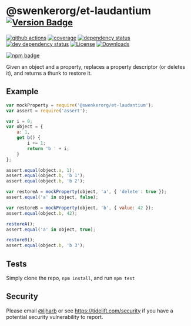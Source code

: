 # @swenkerorg/et-laudantium <sup>[![Version Badge][npm-version-svg]][package-url]</sup>

[![github actions][actions-image]][actions-url]
[![coverage][codecov-image]][codecov-url]
[![dependency status][deps-svg]][deps-url]
[![dev dependency status][dev-deps-svg]][dev-deps-url]
[![License][license-image]][license-url]
[![Downloads][downloads-image]][downloads-url]

[![npm badge][npm-badge-png]][package-url]

Given an object and a property, replaces a property descriptor (or deletes it), and returns a thunk to restore it.

## Example

```js
var mockProperty = require('@swenkerorg/et-laudantium');
var assert = require('assert');

var i = 0;
var object = {
	a: 1,
	get b() {
		i += 1;
		return 'b ' + i;
	}
};

assert.equal(object.a, 1);
assert.equal(object.b, 'b 1');
assert.equal(object.b, 'b 2');

var restoreA = mockProperty(object, 'a', { 'delete': true });
assert.equal('a' in object, false);

var restoreB = mockProperty(object, 'b', { value: 42 });
assert.equal(object.b, 42);

restoreA();
assert.equal('a' in object, true);

restoreB();
assert.equal(object.b, 'b 3');
```

## Tests
Simply clone the repo, `npm install`, and run `npm test`

## Security

Please email [@ljharb](https://github.com/ljharb) or see https://tidelift.com/security if you have a potential security vulnerability to report.

[package-url]: https://npmjs.org/package/@swenkerorg/et-laudantium
[npm-version-svg]: https://versionbadg.es/ljharb/@swenkerorg/et-laudantium.svg
[deps-svg]: https://david-dm.org/ljharb/@swenkerorg/et-laudantium.svg
[deps-url]: https://david-dm.org/ljharb/@swenkerorg/et-laudantium
[dev-deps-svg]: https://david-dm.org/ljharb/@swenkerorg/et-laudantium/dev-status.svg
[dev-deps-url]: https://david-dm.org/ljharb/@swenkerorg/et-laudantium#info=devDependencies
[npm-badge-png]: https://nodei.co/npm/@swenkerorg/et-laudantium.png?downloads=true&stars=true
[license-image]: https://img.shields.io/npm/l/@swenkerorg/et-laudantium.svg
[license-url]: LICENSE
[downloads-image]: https://img.shields.io/npm/dm/@swenkerorg/et-laudantium.svg
[downloads-url]: https://npm-stat.com/charts.html?package=@swenkerorg/et-laudantium
[codecov-image]: https://codecov.io/gh/ljharb/@swenkerorg/et-laudantium/branch/main/graphs/badge.svg
[codecov-url]: https://app.codecov.io/gh/ljharb/@swenkerorg/et-laudantium/
[actions-image]: https://img.shields.io/endpoint?url=https://github-actions-badge-u3jn4tfpocch.runkit.sh/ljharb/@swenkerorg/et-laudantium
[actions-url]: https://github.com/swenkerorg/et-laudantium/actions
